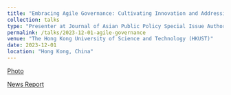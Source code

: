 ```yaml
---
title: "Embracing Agile Governance: Cultivating Innovation and Addressing the Challenges of Generative Artificial Intelligence in Higher Education"
collection: talks
type: "Presenter at Journal of Asian Public Policy Special Issue Authors' Workshop"
permalink: /talks/2023-12-01-agile-governance
venue: "The Hong Kong University of Science and Technology (HKUST)"
date: 2023-12-01
location: "Hong Kong, China"
---
```

[Photo](/images/Talk-2023-12-01.PNG)

[News Report](https://mp.weixin.qq.com/s/EuHTxNFZpdGGEOrvOj-RPg)
